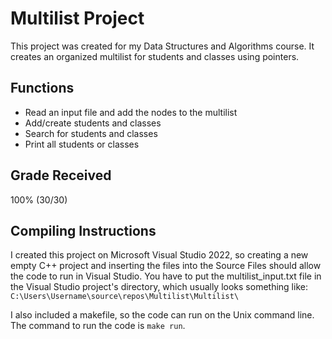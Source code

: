 # Multilist Project

This project was created for my Data Structures and Algorithms course. It creates an organized multilist for students and classes using pointers.

## Functions
* Read an input file and add the nodes to the multilist
* Add/create students and classes
* Search for students and classes
* Print all students or classes

## Grade Received
100% (30/30)

## Compiling Instructions
I created this project on Microsoft Visual Studio 2022, so creating a new empty C++ project and 
inserting the files into the Source Files should allow the code to run in Visual Studio. 
You have to put the multilist_input.txt file in the Visual Studio project's directory, 
which usually looks something like: `C:\Users\Username\source\repos\Multilist\Multilist\`
  
I also included a makefile, so the code can run on the Unix command line. The command to run the 
code is `make run`.
